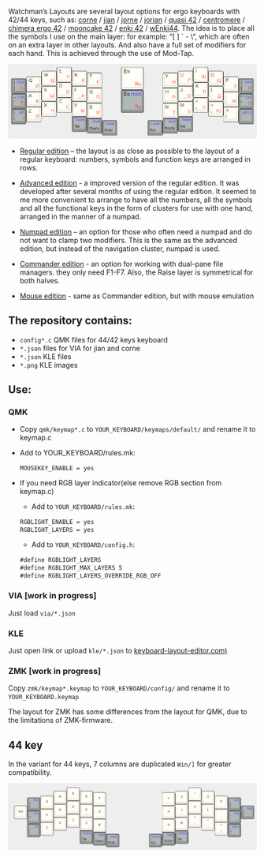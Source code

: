 Watchman’s Layouts are several layout options for ergo keyboards with 42/44 keys, such as: [corne](https://github.com/foostan/crkbd) / [jian](https://github.com/KGOH/Jian-Info) / [jorne](https://github.com/joric/jorne/) / [jorian](https://github.com/joric/jorian) / [quasi 42](http://ibnteo.klava.org/keyboard/quasi42-2) / [centromere](https://southpawdesign.net/products/centromere-wireless-keyboard?variant=8868004724796) / [chimera ergo 42](https://github.com/GlenPickle/Chimera) / [mooncake 42](https://github.com/aroum/mooncake42) / [enki 42](https://github.com/aroum/enki42) / [wEnki44](https://github.com/aroum/wEnki44). The idea is to place all the symbols I use on the main layer: for example: “[  ] ` - \”, which are often on an extra layer in other layouts. And also have a full set of modifiers for each hand. This is achieved through the use of Mod-Tap.


![Main layer](_images/main.png )

* [Regular edition](http://www.keyboard-layout-editor.com/#/gists/246772cb72fa2de02354d5cb1add6b2b)
 – the layout is as close as possible to the layout of a regular keyboard: numbers, symbols and function keys are arranged in rows.

* [Advanced edition](http://www.keyboard-layout-editor.com/#/gists/d5593906579fe6564cd1701fccca1e62) - a improved version of the regular edition. It was developed after several months of using the regular edition. It seemed to me more convenient to arrange to have all the numbers, all the symbols and all the functional keys in the form of clusters for use with one hand, arranged in the manner of a numpad.

* [Numpad edition](http://www.keyboard-layout-editor.com/#/gists/ac3aeb8844fee4f92e167979eb98936a)
 – an option for those who often need a numpad and do not want to clamp two modifiers.  This is the same as the advanced edition, but instead of the navigation cluster, numpad is used.

* [Commander edition](http://www.keyboard-layout-editor.com/#/gists/a9f4aa4ac14d66351b3cfa98a42d9165) - an option for working with dual-pane file managers. they only need F1-F7. Also, the Raise layer is symmetrical for both halves.

* [Mouse edition](http://www.keyboard-layout-editor.com/#/gists/801abfb3cb21604b13db734a4d04d559) - same as Commander edition, but with mouse emulation

## The repository contains:
* ```config*.c``` QMK files for 44/42 keys keyboard
* ```*.json``` files for VIA for jian and corne 
* ```*.json``` KLE files 
* ```*.png```  KLE images

## Use:
### QMK
* Copy ```qmk/keymap*.c``` to ```YOUR_KEYBOARD/keymaps/default/``` and rename it to keymap.c
  
* Add to YOUR_KEYBOARD/rules.mk:
  ```
  MOUSEKEY_ENABLE = yes
  ```

* If you need RGB layer indicator(else remove RGB section from keymap.c)
  * Add to ```YOUR_KEYBOARD/rules.mk```:
  ```
  RGBLIGHT_ENABLE = yes
  RGBLIGHT_LAYERS = yes
  ```

  * Add to ```YOUR_KEYBOARD/config.h```:
  ```
  #define RGBLIGHT_LAYERS
  #define RGBLIGHT_MAX_LAYERS 5
  #define RGBLIGHT_LAYERS_OVERRIDE_RGB_OFF
  ```

### VIA [work in progress]
Just load ```via/*.json```

### KLE
Just open link or upload ```kle/*.json``` to [keyboard-layout-editor.com)](keyboard-layout-editor.com)

### ZMK [work in progress]
Copy ```zmk/keymap*.keymap``` to ```YOUR_KEYBOARD/config/``` and rename it to  ```YOUR_KEYBOARD.keymap```

The layout for ZMK has some differences from the layout for QMK, due to the limitations of ZMK-firmware.

## 44 key

In the variant for 44 keys, 7 columns are duplicated ```Win/]``` for greater compatibility.

![Main layer44](_images/main44.png )

